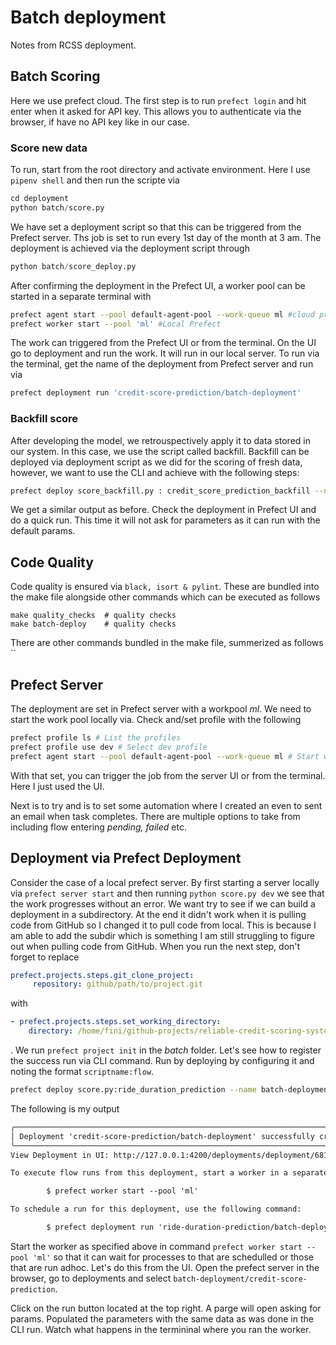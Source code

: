 # Batch deployment

Notes from RCSS deployment.

## Batch Scoring

Here we use prefect cloud. The first step is to run `prefect login` and hit enter when it asked for API key. This allows you to authenticate via the browser, if have no API key like in our case.

### Score new data

To run, start from the root directory and  activate environment. Here I use `pipenv shell` and then run the scripte via

```python
cd deployment
python batch/score.py
```

We have set a deployment script so that this can be triggered from the Prefect server. Ths job is set to run every 1st day of the month at 3 am. The deployment is achieved via the deployment script through

```python
python batch/score_deploy.py
```

After confirming the deployment in the Prefect UI, a worker pool can be started in a separate terminal with

```sh
prefect agent start --pool default-agent-pool --work-queue ml #cloud prefect
prefect worker start --pool 'ml' #Local Prefect
```

The work can triggered from the Prefect UI or from the terminal. On the UI go to deployment and run the work. It will run in our local server. To run via the terminal, get the name of the deployment from Prefect server and run via

```sh
prefect deployment run 'credit-score-prediction/batch-deployment'
```

### Backfill score

After developing the model, we retrouspectively apply it to data stored in our system. In this case, we use the script called backfill. Backfill can be deployed via deployment script as we did for the scoring of fresh data, however, we want to use the CLI and achieve with the following steps:

```sh
prefect deploy score_backfill.py : credit_score_prediction_backfill --name backfill-batch-deployment --description "Bach deployment for credit score model" --pool ml
```

We get a similar output as before. Check the deployment in Prefect UI and do a quick run. This time it will not ask for parameters as it can run with the default params.

## Code Quality

Code quality is ensured via `black, isort & pylint`. These are bundled into the make file alongside other commands which can be executed as follows

```shell
make quality_checks  # quality checks
make batch-deploy    # quality checks
```

There are other commands bundled in the make file, summerized as follows
``

## Prefect Server


The deployment are set in Prefect server with a workpool _ml_. We need to start the work pool locally via.
Check and/set profile with the following

```sh
prefect profile ls # List the profiles
prefect profile use dev # Select dev profile
prefect agent start --pool default-agent-pool --work-queue ml # Start workpool
```

With that set, you can trigger the job from the server UI or from the terminal. Here I just used the UI.

Next is to try and is to set some automation where I created an even to sent an email when task completes. There are multiple options to take from including flow entering _pending, failed_ etc.

## Deployment via Prefect Deployment

Consider the case of a local prefect server. By first starting a server locally via `prefect server start` and then running `python score.py dev` we see that the work progresses without an error. We want try to see if we can build a deployment in a subdirectory. At the end it didn't work when it is pulling code from GitHub so I changed it to pull code from local. This is because I am able to add the subdir which is something I am still struggling to figure out when pulling code from GitHub. When you run the next step, don't forget to replace

```yaml
prefect.projects.steps.git_clone_project:
     repository: github/path/to/project.git
```

with

```yaml
- prefect.projects.steps.set_working_directory:
    directory: /home/fini/github-projects/reliable-credit-scoring-system/deployment/batch
```

. We run `prefect project init` in the _batch_ folder. Let's see how to register the success run via CLI command. Run by deploying by configuring it and noting the format `scriptname:flow`.

```sh
prefect deploy score.py:ride_duration_prediction --name batch-deployment --description "Bach deployment for prediction model" --pool ml
```

The following is my output

```txt
╭────────────────────────────────────────────────────────────────────────────────────────────────────────────────────────────────────────────╮
│ Deployment 'credit-score-prediction/batch-deployment' successfully created with id '6810d942-fbf2-4a71-85f0-2eccd623b87e'.                │
╰─────────────────────────────────────────────────────────────────────────────────────────────────────────────────────────────────────────
View Deployment in UI: http://127.0.0.1:4200/deployments/deployment/6810d942-fbf2-4a71-85f0-2eccd623b87e

To execute flow runs from this deployment, start a worker in a separate terminal that pulls work from the 'ml' work pool:

        $ prefect worker start --pool 'ml'

To schedule a run for this deployment, use the following command:

        $ prefect deployment run 'ride-duration-prediction/batch-deployment'
```

Start the worker as specified above in command `prefect worker start --pool 'ml'` so that it can wait for processes to that are schedulled or those that are run adhoc. Let's do this from the UI. Open the prefect server in the browser, go to deployments and select `batch-deployment/credit-score-prediction`.

Click on the run button located at the top right. A parge will open asking for params. Populated the parameters with the same data as was done in the CLI run. Watch what happens in the termininal where you ran the worker.
